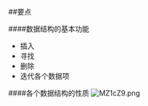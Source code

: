 ##要点

####数据结构的基本功能
- 插入
- 寻找
- 删除
- 迭代各个数据项  

####各个数据结构的性质
![MZ1cZ9.png](https://s2.ax1x.com/2019/11/08/MZ1cZ9.png)